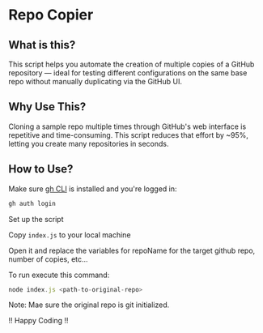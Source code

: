 # Repo Copier

## What is this?
This script helps you automate the creation of multiple copies of a GitHub repository — ideal for testing different configurations on the same base repo without manually duplicating via the GitHub UI.

## Why Use This?
Cloning a sample repo multiple times through GitHub's web interface is repetitive and time-consuming.
This script reduces that effort by ~95%, letting you create many repositories in seconds.

## How to Use?

Make sure [gh CLI]([url](https://cli.github.com/manual/)) is installed and you're logged in:

```bash
gh auth login
```

Set up the script

Copy `index.js` to your local machine

Open it and replace the variables for repoName for the target github repo, number of copies, etc...

To run execute this command:

```js
node index.js <path-to-original-repo>
```

Note: Mae sure the original repo is git initialized.

!! Happy Coding !!

